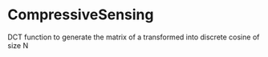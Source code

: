 # CompressiveSensing
DCT function to generate the matrix of a transformed into discrete cosine of size N
